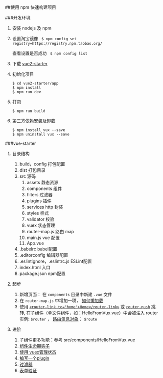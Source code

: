 ##使用 npm 快速构建项目

###开发环境

1. 安装 nodejs 及 npm
1. 设置淘宝镜像 
    ` $ npm config set registry=https://registry.npm.taobao.org/`
    
    查看设置是否成功
    ` $ npm config list` 
1. 下载 [vue2-starter](http://git.oschina.net/fossfe/vue2-starter) 
1. 初始化项目
    ``` 
    $ cd vue2-starter/app
    $ npm install
    $ npm run dev
    ```
1. 打包
    ```
    $ npm run build
    ```
1. 第三方依赖安装及卸载 
    ```
   $ npm install vux --save
   $ npm uninstall vux --save
    ```
###vue-starter
1. 目录结构
    1. build，config 打包配置
    1. dist 打包目录
    1. src 源码
        1. assets 静态资源
        1. components 组件
        1. filters 过滤器
        1. plugins 插件
        1. services http 封装
        1. styles 样式
        1. validator 校验
        1. vuex 状态管理
        1. router-map.js 路由 map
        1. main.js vue 配置
        1. App.vue 
    1. .babelrc babel配置
    1. .editorconfig 编辑器配置
    1. .eslintignore，.eslintrc.js  ESLint配置
    1. index.html 入口
    1. package.json npm配置
    
1. 起步
    1. 新增页面： 在 `components` 目录中新建 `.vue` 文件
    1. 在 `router-map.js` 中增加一项， [如何懒加载](https://router.vuejs.org/zh-cn/advanced/lazy-loading.html)
    1. 使用 [`<router-link to="home">Home</router-link>`](https://router.vuejs.org/zh-cn/api/router-link.html) 或 [`router.push`](https://router.vuejs.org/zh-cn/essentials/navigation.html) 跳转,  在子组件（单文件组件，如：HelloFromVux.vue）中会被注入 router 实例: `$router` ， [路由信息对象](https://router.vuejs.org/zh-cn/api/route-object.html)： `$route`
1. 进阶
    1. 子组件更多功能：参考 src/components/HelloFromVux.vue 
    1. [组件生命期钩子](http://cn.vuejs.org/v2/api/#选项-生命周期钩子)
    1. [使用 vuex管理状态](./vuex.md)
    1. [编写一个plugin](http://cn.vuejs.org/v2/guide/plugins.html)
    1. [过滤器](./filter.md)
    1. [表单验证](./validator.md)
    
    
    

